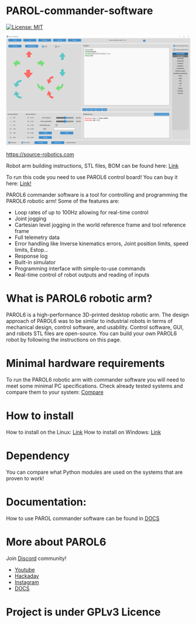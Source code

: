 # PAROL-commander-software
[![License: MIT](https://img.shields.io/badge/license-GPLv3-blue)](https://opensource.org/license/gpl-3-0/)

<img src="Images/screen_2.png" alt="drawing" width="700"/>

https://source-robotics.com

Robot arm building instructions, STL files, BOM can be found here: [Link](https://github.com/PCrnjak/PAROL6-Desktop-robot-arm)

To run this code you need to use PAROL6 control board! You can buy it here: [Link!](https://source-robotics.com/products/parol6-control-board)

PAROL6 commander software is a tool for controlling and programming the PAROL6 robotic arm!
Some of the features are: <br />
* Loop rates of up to 100Hz allowing for real-time control
* Joint jogging
* Cartesian level jogging in the world reference frame and tool reference frame
* Full telemetry data
* Error handling like Inverse kinematics errors, Joint position limits, speed limits, Estop...
* Response log 
* Built-in simulator
* Programming interface with simple-to-use commands
* Real-time control of robot outputs and reading of inputs

# What is PAROL6 robotic arm?

PAROL6 is a high-performance 3D-printed desktop robotic arm. The design approach of PAROL6 was to be similar to industrial robots in terms of mechanical design, control software, and usability. Control software, GUI, and robots STL files are open-source. You can build your own PAROL6 robot by following the instructions on this page.

# Minimal hardware requirements

To run the PAROL6 robotic arm with commander software you will need to meet some minimal PC specifications.
Check already tested systems and compare them to your system: [Compare](https://github.com/PCrnjak/PAROL-commander-software/blob/main/confirmed_working_systems.md)

# How to install 
How to install on the Linux: [Link](https://github.com/PCrnjak/PAROL-commander-software/blob/main/Linux_install.md)
How to install on Windows: [Link](https://github.com/PCrnjak/PAROL-commander-software/blob/main/Windows_install.md)

# Dependency

You can compare what Python modules are used on the systems that are proven to work!

# Documentation:

How to use PAROL commander software can be found in [DOCS](https://source-robotics.github.io/PAROL-docs/)

# More about PAROL6
Join [Discord](https://discord.com/invite/prjUvjmGpZ ) community!
- [Youtube](https://www.youtube.com/channel/UCp3sDRwVkbm7b2M-2qwf5aQ)
- [Hackaday](https://hackaday.io/project/167247-faze4-robotic-arm)
- [Instagram](https://www.instagram.com/5arcrnjak/)
- [DOCS](https://source-robotics.github.io/PAROL-docs/)



# Project is under GPLv3 Licence
